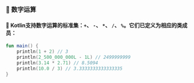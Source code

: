 ### 🧮 数字运算

#### 🔢 Kotlin支持数字运算的标准集：`+`、 `-`、 `*`、 `/`、 `%`。它们已定义为相应的类成员：

```kotlin
fun main() {
    println(1 + 2) // 3
    println(2_500_000_000L - 1L) // 2499999999
    println(3.14 * 2.71) // 8.5094
    println(10.0 / 3) // 3.3333333333333335
}
```